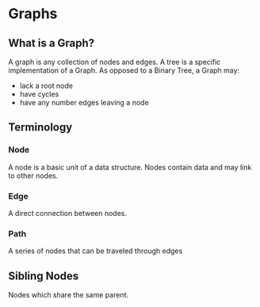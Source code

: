 # Graphs


## What is a Graph?

A graph is any collection of nodes and edges. A tree is a specific implementation of a Graph. As opposed to a Binary Tree, a Graph may:

* lack a root node
* have cycles
* have any number edges leaving a node


## Terminology

### Node

A node is a basic unit of a data structure. Nodes contain data and may link to other nodes.

### Edge

A direct connection between nodes.

### Path

A series of nodes that can be traveled through edges

## Sibling Nodes

Nodes which share the same parent.